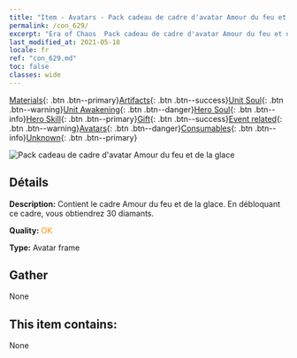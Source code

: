 ```yaml
---
title: "Item - Avatars - Pack cadeau de cadre d'avatar Amour du feu et de la glace"
permalink: /con_629/
excerpt: "Era of Chaos  Pack cadeau de cadre d'avatar Amour du feu et de la glace"
last_modified_at: 2021-05-18
locale: fr
ref: "con_629.md"
toc: false
classes: wide
---
```

 [Materials](/ItemsFR/){: .btn .btn--primary}[Artifacts](/ItemsFR/Artifacts/){: .btn .btn--success}[Unit Soul](/ItemsFR/UnitSoul/){: .btn .btn--warning}[Unit Awakening](/ItemsFR/UnitAwakening/){: .btn .btn--danger}[Hero Soul](/ItemsFR/HeroSoul/){: .btn .btn--info}[Hero Skill](/ItemsFR/HeroSkill/){: .btn .btn--primary}[Gift](/ItemsFR/Gift/){: .btn .btn--success}[Event related](/ItemsFR/Events/){: .btn .btn--warning}[Avatars](/ItemsFR/Avatars/){: .btn .btn--danger}[Consumables](/ItemsFR/Consumables/){: .btn .btn--info}[Unknown](/ItemsFR/Unknown/){: .btn .btn--primary}

 ![Pack cadeau de cadre d'avatar Amour du feu et de la glace](/images/t/i_907003.png)

## Détails
 **Description:** Contient le cadre Amour du feu et de la glace. En débloquant ce cadre, vous obtiendrez 30 diamants.

 **Quality:** <span style="color: #FF8C00">OK</span>

 **Type:** Avatar frame

## Gather

  None

## This item contains:

  None

